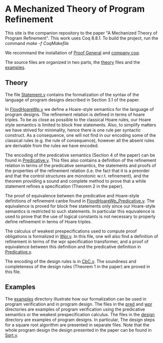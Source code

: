 # A Mechanized Theory of Program Refinement

This site is the companion repository to the paper "A Mechanized Theory of Program Refinement".
This work uses Coq 8.8.1. To build the project, run the command *make -f CoqMakefile*

We recommand the installation of [Proof General](https://proofgeneral.github.io/) and [company coq](https://github.com/cpitclaudel/company-coq).

The source files are organized in two parts, the [theory](./src/theory) files and the [examples](./src/examples).

## Theory

The file [Statement.v](./src/theory/Statement.v) contains the formalization of the syntax of the language of
program designs described in Section 3.1 of the paper.

In [FloydHoareWp.v](./src/theory/FloydHoareWp.v) we define a Hoare-style semantics for the language of program designs.
The refinement relation is defined in terms of hoare triples. To be as close as possible to the classical Hoare
rules, our Hoare style semantics is limited to block free statements. Also, to simplify matters we have strived
for minimality, hence there is one rule per syntactic construct. As a consequence, one will not find in our
encoding some of the classical rules (e.g. the rule of consequence), however all the absent rules are derivable
from the rules we have encoded.

The encoding of the predicative semantics (Section 4 of the paper) can be found in [Predicative.v](./src/theory/Predicative.v).
This files also contains a definition of the refinement relation in terms of the predicative semantics, the
statements and proofs of the properties of the refinement relation (i.e. the fact that it is a preorder and
that the control structures are monotonic w.r.t. refinement), and the theorem providing a sound and complete
method to prove that a while statement refines a specification (Theorem 2 in the paper).

The proof of equivalence between the predicative and Hoare-style definitions of refinement canbe found
in [FloydHoareWp_Predicative.v](./src/theory/FloydHoareWp_Predicative.v). The equivalence is proved for
block free statements only since our Hoare-style semantics is restricted to such statements. In particular
this equivalence is used to prove that the use of logical constants is not necessary to properly define
refinement in terms of Hoare triples.

The calculus of weakest prespecifications used to compute proof obligations is formalized in [Wpr.v](src/theory/Wpr.v).
In this file, one will also find a definition of refinement in terms of the wpr specification transformer,
and a proof of equivalence between this definition and the predicative definition in [Predicative.v](./src/theory/Predicative.v).

The encoding of the design rules is in [CbC.v](./src/theory/CbC.v). The soundness and completeness of the
design rules (Theorem 1 in the paper) are proved in this file.

## Examples

The [examples](./src/examples) directory illustrate how our formalization can be used in program verification
and in program design. The files in the [pred](./src/examples/pred) and [wpr](./src/examples/wpr) directories
are examples of program verification using the predicative semantics or the weakest prespecification calculus.
The files in the [design](./src/examples/design) directory are examples of program designs. In particular, The 
design steps for a square root algorithm are presented in separate files. Note that the whole program design
the design presented in the paper can be found in [Sqrt.v](./src/examples/design/Sqrt.v).



